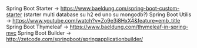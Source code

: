 Spring Boot Starter -> https://www.baeldung.com/spring-boot-custom-starter (starter multi database su h2 ed uno su mongodb?)
Spring Boot Utilis -> https://www.youtube.com/watch?v=Zo9e3i8HxX4&feature=emb_title
Spring Boot Thymeleaf -> https://www.baeldung.com/thymeleaf-in-spring-mvc
Spring Boot Builder -> http://zetcode.com/springboot/springapplicationbuilder/

